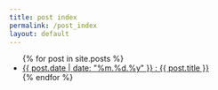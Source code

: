 ```yaml
---
title: post index
permalink: /post_index
layout: default
---
```


<ul class="index">
{% for post in site.posts %}
  <li>
    <a href="{{ site.url }}{{ post.url }}">{{ post.date | date: "%m.%d.%y" }} : <span class="index_post_title">{{ post.title }}</span></a>
  </li>
{% endfor %}
</ul>
